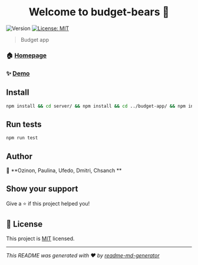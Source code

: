 <h1 align="center">Welcome to budget-bears 👋</h1>
<p>
  <img alt="Version" src="https://img.shields.io/badge/version-0.9.0-blue.svg?cacheSeconds=2592000" />
  <a href="https://github.com/chingu-voyage7/Bears-Team-19/blob/development/LICENSE.md" target="_blank">
    <img alt="License: MIT" src="https://img.shields.io/badge/License-MIT-yellow.svg" />
  </a>
</p>

> Budget app

### 🏠 [Homepage](https://budget-bears.netlify.com)

### ✨ [Demo](https://budget-bears.netlify.com)

## Install

```sh
npm install && cd server/ && npm install && cd ../budget-app/ && npm install
```

## Run tests

```sh
npm run test
```

## Author

👤 **Ozinon, Paulina, Ufedo, Dmitri, Chsanch **

## Show your support

Give a ⭐️ if this project helped you!

## 📝 License

This project is
[MIT](https://github.com/chingu-voyage7/Bears-Team-19/blob/development/LICENSE.md)
licensed.

---

_This README was generated with ❤️ by
[readme-md-generator](https://github.com/kefranabg/readme-md-generator)_

